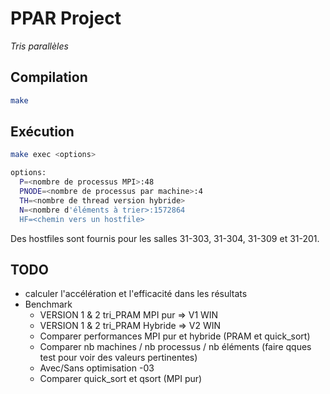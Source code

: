 # PPAR Project
*Tris parallèles*

## Compilation
```bash
make
```

## Exécution
```bash
make exec <options>

options:
  P=<nombre de processus MPI>:48
  PNODE=<nombre de processus par machine>:4
  TH=<nombre de thread version hybride>
  N=<nombre d'éléments à trier>:1572864
  HF=<chemin vers un hostfile>
```

Des hostfiles sont fournis pour les salles 31-303, 31-304, 31-309 et 31-201.

## TODO
- calculer l'accélération et l'efficacité dans les résultats
- Benchmark
  - VERSION 1 & 2 tri_PRAM MPI pur => V1 WIN
  - VERSION 1 & 2 tri_PRAM Hybride => V2 WIN
  - Comparer performances MPI pur et hybride (PRAM et quick_sort)
  - Comparer nb machines / nb processus / nb éléments (faire qques test pour voir des valeurs pertinentes)
  - Avec/Sans optimisation -03
  - Comparer quick_sort et qsort (MPI pur)